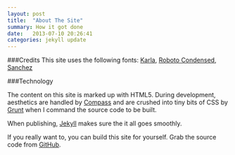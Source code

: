 ```yaml
---
layout: post
title:  "About The Site"
summary: How it got done
date:   2013-07-10 20:26:41
categories: jekyll update
---
```


###Credits
This site uses the following fonts:
  <a href="http://www.google.com/fonts/specimen/Karla">Karla</a>,
  <a href="http://www.google.com/fonts/specimen/Roboto+Condensed">Roboto Condensed</a>,
  <a href="http://www.google.com/fonts/specimen/Sanchez">Sanchez</a>

###Technology

The content on this site is marked up with HTML5. During development, aesthetics are handled by <a href="http://compass-style.org/" class="external">Compass</a> and are crushed into tiny bits of CSS by <a href="http://gruntjs.com/" class="external">Grunt</a> when I command the source code to be built.

When publishing, <a href="http://jekyllrb.com/" class="external">Jekyll</a> makes sure the it all goes smoothly.

If you really want to, you can build this site for yourself. Grab the source code from <a href="https://github.com/stuart-bennett/openheartnerdery" class="external">GitHub</a>.